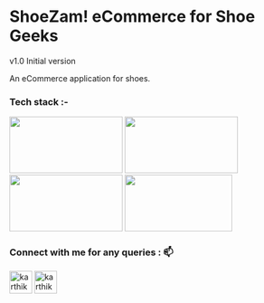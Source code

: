 # ShoeZam! eCommerce for Shoe Geeks
v1.0 Initial version

An eCommerce application for shoes.

### Tech stack :-
<img src="https://github.com/KarthikPrabhu23/HeyConvo/assets/85951820/3b6eaefe-46e4-4ebc-8b6a-d0d5d01dc5ba" width="200" height="100" />
<img src="https://github.com/KarthikPrabhu23/OTP_Flutter/assets/85951820/912f3bd9-d435-40e6-aa8b-4dd8e2470554" width="200" height="100" />
<img src="https://github.com/KarthikPrabhu23/OTP_Flutter/assets/85951820/bbe9368f-d2b7-4252-9f12-3e922096361c" width="200" height="100" />
<img src="https://github.com/KarthikPrabhu23/HeyConvo/assets/85951820/0655fd19-6288-497d-a427-9e4c7df4cbbc" width="190" height="100" />


<h3 align="left">Connect with me for any queries : 📫</h3>
<p align="left">
<a href="https://www.linkedin.com/in/karthik-prabhu23/" target="blank"><img align="center" src="https://www.vectorlogo.zone/logos/linkedin/linkedin-tile.svg" alt="karthik prabhu" height="40" width="40" /></a>
<a href="https://instagram.com/karthik_prabhu_2003" target="blank"><img align="center" src="https://www.vectorlogo.zone/logos/instagram/instagram-icon.svg" alt="karthik_prabhu_2003" height="40" width="40" /></a>
